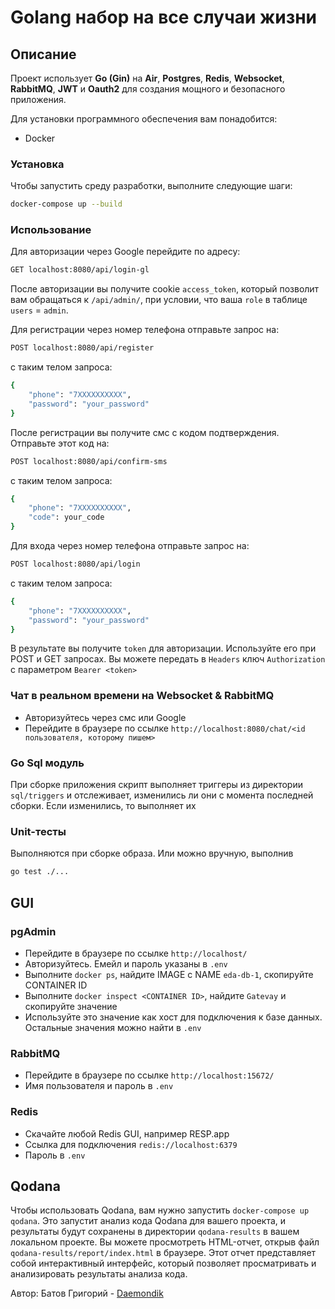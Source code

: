 # Golang набор на все случаи жизни

## Описание

Проект использует **Go (Gin)** на **Air**, **Postgres**, **Redis**, **Websocket**, **RabbitMQ**, **JWT** и **Oauth2** для создания мощного и безопасного приложения.

Для установки программного обеспечения вам понадобится:

- Docker

### Установка

Чтобы запустить среду разработки, выполните следующие шаги:

```bash
docker-compose up --build
```

### Использование

Для авторизации через Google перейдите по адресу:

```bash
GET localhost:8080/api/login-gl
```
После авторизации вы получите cookie `access_token`, который позволит вам обращаться к `/api/admin/`, при условии, что ваша `role` в таблице `users` = `admin`.

Для регистрации через номер телефона отправьте запрос на:

```bash
POST localhost:8080/api/register
```
с таким телом запроса:

```bash
{
    "phone": "7XXXXXXXXXX",
    "password": "your_password"
}
```
После регистрации вы получите смс с кодом подтверждения. Отправьте этот код на:

```bash
POST localhost:8080/api/confirm-sms
```
с таким телом запроса:

```bash
{
    "phone": "7XXXXXXXXXX",
    "code": your_code
}
```

Для входа через номер телефона отправьте запрос на:

```bash
POST localhost:8080/api/login
```
с таким телом запроса:

```bash
{
    "phone": "7XXXXXXXXXX",
    "password": "your_password"
}
```

В результате вы получите `token` для авторизации. Используйте его при POST и GET запросах.
Вы можете передать в `Headers` ключ `Authorization` с параметром `Bearer <token>`

### Чат в реальном времени на Websocket & RabbitMQ

- Авторизуйтесь через смс или Google
- Перейдите в браузере по ссылке `http://localhost:8080/chat/<id пользователя, которому пишем>`

### Go Sql модуль

При сборке приложения скрипт выполняет триггеры из директории `sql/triggers` и отслеживает, изменились ли они с момента последней сборки. Если изменились, то выполняет их

### Unit-тесты

Выполняются при сборке образа. Или можно вручную, выполнив 
```bash
go test ./...
```

## GUI

### pgAdmin

- Перейдите в браузере по ссылке `http://localhost/`
- Авторизуйтесь. Емейл и пароль указаны в `.env`
- Выполните `docker ps`, найдите IMAGE с NAME `eda-db-1`, скопируйте CONTAINER ID
- Выполните `docker inspect <CONTAINER ID>`, найдите `Gatevay` и скопируйте значение
- Используйте это значение как хост для подключения к базе данных. Остальные значения можно найти в `.env`

### RabbitMQ

- Перейдите в браузере по ссылке `http://localhost:15672/`
- Имя пользователя и пароль в `.env`

### Redis

- Скачайте любой Redis GUI, например RESP.app 
- Ссылка для подключения `redis://localhost:6379`
- Пароль в `.env`

## Qodana

Чтобы использовать Qodana, вам нужно запустить `docker-compose up qodana`. Это запустит анализ кода Qodana для вашего проекта, и результаты будут сохранены в директории `qodana-results` в вашем локальном проекте.
Вы можете просмотреть HTML-отчет, открыв файл `qodana-results/report/index.html` в браузере. Этот отчет представляет собой интерактивный интерфейс, который позволяет просматривать и анализировать результаты анализа кода.

Автор:
Батов Григорий - [Daemondik](https://github.com/Daemondik)